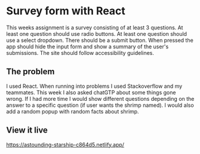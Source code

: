 # Survey form with React

This weeks assignment is a survey consisting of at least 3 questions. At least one question should use radio buttons. At least one question should use a select dropdown. There should be a submit button. When pressed the app should hide the input form and show a summary of the user's submissions. The site should follow accessibility guidelines.

## The problem

I used React. When running into problems I used Stackoverflow and my teammates. This week I also asked chatGTP about some things gone wrong. 
If I had more time I would show different questions depending on the answer to a specific question (if user wants the shrimp named). I would also add a random popup with random facts about shrimp.

## View it live

https://astounding-starship-c864d5.netlify.app/